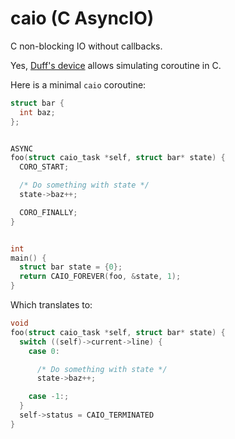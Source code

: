 # caio (C AsyncIO)


C non-blocking IO without callbacks.

Yes, [Duff's device](https://en.wikipedia.org/wiki/Duff%27s_device) allows
simulating coroutine in C.

Here is a minimal `caio` coroutine:

```C
struct bar {
  int baz;
};


ASYNC
foo(struct caio_task *self, struct bar* state) {
  CORO_START;

  /* Do something with state */
  state->baz++;

  CORO_FINALLY;
}


int
main() {
  struct bar state = {0};
  return CAIO_FOREVER(foo, &state, 1);
}
```

Which translates to:
```C
void
foo(struct caio_task *self, struct bar* state) {
  switch ((self)->current->line) {
    case 0:

      /* Do something with state */
      state->baz++;

    case -1:; 
  }
  self->status = CAIO_TERMINATED
}
```
